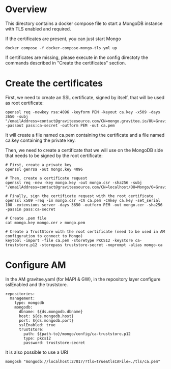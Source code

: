 # Overview

This directory contains a docker compose file to start a MongoDB instance with TLS enabled and required.

If the certificates are present, you can just start Mongo

```
docker compose -f docker-compose-mongo-tls.yml up
```

If certificates are missing, please execute in the config directoty the commands described in "Create the certificates" section.

# Create the certificates
First, we need to create an SSL certificate, signed by itself, that will be used as root certificate:

```
openssl req -newkey rsa:4096 -keyform PEM -keyout ca.key -x509 -days 3650 -subj "/emailAddress=contact@graviteesource.com/CN=mongo.gravitee.io/OU=GraviteeSource/O=GraviteeSource/L=Lille/ST=France/C=FR" -passout pass:ca-secret -outform PEM -out ca.pem
```

It will create a file named ca.pem containing the certificate and a file named ca.key containing the private key.

Then, we need to create a certificate that we will use on the MongoDB side that needs to be signed by the root certificate:

```
# First, create a private key
openssl genrsa -out mongo.key 4096

# Then, create a certificate request
openssl req -new -key mongo.key -out mongo.csr -sha256 -subj "/emailAddress=contact@graviteesource.com/CN=localhost/OU=Mongo/O=GraviteeSource/L=Lille/ST=France/C=FR"

# Finally, sign the certificate request with the root certificate
openssl x509 -req -in mongo.csr -CA ca.pem -CAkey ca.key -set_serial 100 -extensions server -days 3650 -outform PEM -out mongo.cer -sha256 -passin pass:ca-secret

# Create .pem file
cat mongo.key mongo.cer > mongo.pem

# Create a TrustStore with the root certificate (need to be used in AM configuration to connect to Mongo)
keytool -import -file ca.pem -storetype PKCS12 -keystore ca-truststore.p12 -storepass truststore-secret -noprompt -alias mongo-ca
```

# Configure AM

In the AM gravitee.yaml (for MAPI & GW), in the repository layer configure sslEnabled and the truststore.

```
repositories:
  management:
    type: mongodb
    mongodb:
      dbname: ${ds.mongodb.dbname}
      host: ${ds.mongodb.host}
      port: ${ds.mongodb.port}
      sslEnabled: true
      truststore:
        path: ${path-to}/mongo/config/ca-truststore.p12                    
        type: pkcs12               
        password: truststore-secret
```

It is also possible to use a URI

```
mongosh "mongodb://localhost:27017/?tls=true&tlsCAFile=./tls/ca.pem"
```


